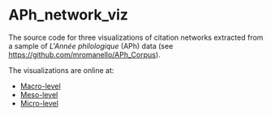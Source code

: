 APh_network_viz
===============

The source code for three visualizations of citation networks extracted from a sample of *L'Année philologique* (APh) data (see <https://github.com/mromanello/APh_Corpus>). 

The visualizations are online at:

* [Macro-level](http://phd.mr56k.info/data/viz/macro.html)
* [Meso-level](http://phd.mr56k.info/data/viz/meso.html)
* [Micro-level](http://phd.mr56k.info/data/viz/micro.html)